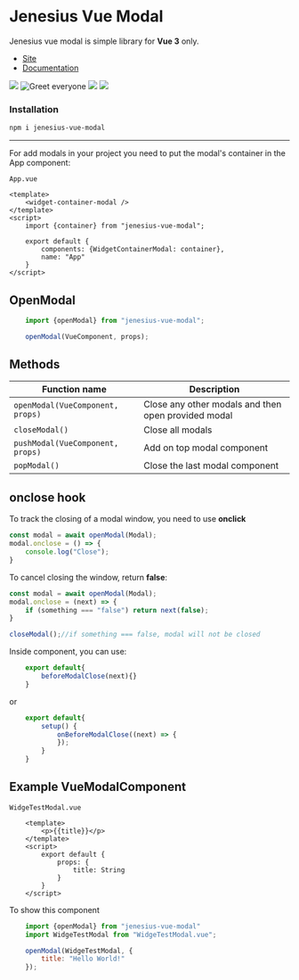 # Jenesius Vue Modal

Jenesius vue modal is simple library for **Vue 3** only.

- [Site](https://modal.jenesius.com/)
- [Documentation](https://modal.jenesius.com/docs.html/installation#npm)

![](https://img.shields.io/github/stars/Jenesius/vue-modal)
![Greet everyone](https://github.com/Jenesius/vue-modal/actions/workflows/node.js.yml/badge.svg)
![](https://img.shields.io/npm/l/jenesius-vue-modal)
![](https://img.shields.io/github/package-json/dependency-version/jenesius/vue-modal/vue)

### Installation

```markdown
npm i jenesius-vue-modal
```

----

For add modals in your project you need to put the modal's container in the App component:

`App.vue`
```vue
<template>
    <widget-container-modal />
</template>
<script>
    import {container} from "jenesius-vue-modal";
    
    export default {
        components: {WidgetContainerModal: container},
        name: "App"
    }
</script>
```

## OpenModal

```js
    import {openModal} from "jenesius-vue-modal";

    openModal(VueComponent, props);
```


## Methods

| Function name | Description                    |
| ------------- | ------------------------------ |
| `openModal(VueComponent, props)`      | Close any other modals and then open provided modal |
| `closeModal()`   | Close all modals |
| `pushModal(VueComponent, props)` | Add on top modal component |
| `popModal()` | Close the last modal component |

## onclose hook

To track the closing of a modal window, you need to use **onclick**
```js
const modal = await openModal(Modal);
modal.onclose = () => {
    console.log("Close");
}
```

To cancel closing the window, return **false**:
```js
const modal = await openModal(Modal);
modal.onclose = (next) => {
    if (something === "false") return next(false);
}

closeModal();//if something === false, modal will not be closed
```

Inside component, you can use: 
```js
    export default{
        beforeModalClose(next){}
    }
```
or
```js
    export default{
        setup() {
			onBeforeModalClose((next) => {
			});
		}
    }
```

## Example VueModalComponent

`WidgeTestModal.vue`
```vue 
    <template>
        <p>{{title}}</p>
    </template>
    <script>
        export default {
            props: {
                title: String
            }
        }
    </script>
```
To show this component
```js
    import {openModal} from "jenesius-vue-modal"
    import WidgeTestModal from "WidgeTestModal.vue";

    openModal(WidgeTestModal, {
        title: "Hello World!"
    });
```
